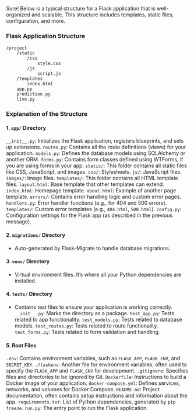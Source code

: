 Sure! Below is a typical structure for a Flask application that is well-organized and scalable. This structure includes templates, static files, configuration, and more.

### Flask Application Structure

```
/project
    /static
        /css
            style.css
        /js
            script.js
    /templates
        index.html
    app.py
    prediction.py
    live.py
```

### Explanation of the Structure

#### 1. `app/` Directory
   `__init__.py`: Initializes the Flask application, registers blueprints, and sets up extensions.
   `routes.py`: Contains all the route definitions (views) for your application.
   `models.py`: Defines the database models using SQLAlchemy or another ORM.
   `forms.py`: Contains form classes defined using WTForms, if you are using forms in your app.
   `static/`: This folder contains all static files like CSS, JavaScript, and images.
     `css/`: Stylesheets.
     `js/`: JavaScript files.
     `images/`: Image files.
   `templates/`: This folder contains all HTML template files.
     `layout.html`: Base template that other templates can extend.
     `index.html`: Homepage template.
     `about.html`: Example of another page template.
   `errors/`: Contains error handling logic and custom error pages.
     `handlers.py`: Error handler functions (e.g., for 404 and 500 errors).
     `templates/`: Custom error templates (e.g., `404.html`, `500.html`).
   `config.py`: Configuration settings for the Flask app (as described in the previous message).

#### 2. `migrations/` Directory
   - Auto-generated by Flask-Migrate to handle database migrations.

#### 3. `venv/` Directory
   - Virtual environment files. It’s where all your Python dependencies are installed.

#### 4. `tests/` Directory
   - Contains test files to ensure your application is working correctly.
   `__init__.py`: Marks the directory as a package.
   `test_app.py`: Tests related to app functionality.
   `test_models.py`: Tests related to database models.
   `test_routes.py`: Tests related to route functionality.
   `test_forms.py`: Tests related to form validation and handling.

#### 5. Root Files
   `.env`: Contains environment variables, such as `FLASK_APP`, `FLASK_ENV`, and `SECRET_KEY`.
   `.flaskenv`: Another file for environment variables, often used to specify the `FLASK_APP` and `FLASK_ENV` for development.
   `.gitignore`: Specifies files and directories to be ignored by Git.
   `Dockerfile`: Instructions to build a Docker image of your application.
   `docker-compose.yml`: Defines services, networks, and volumes for Docker Compose.
   `README.md`: Project documentation, often contains setup instructions and information about the app.
   `requirements.txt`: List of Python dependencies, generated by `pip freeze`.
   `run.py`: The entry point to run the Flask application.
